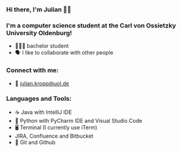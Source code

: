 ### Hi there, I'm Julian 👋🏻

### I'm a computer science student at the Carl von Ossietzky University Oldenburg!


- 👨🏻‍🎓 bachelor student
- 🗣 I like to collaborate with other people 

### Connect with me:
- 📧 julian.kropp@uol.de

### Languages and Tools:
- ☕️ Java with IntelliJ IDE
- 🐍 Python with PyCharm IDE and Visual Studio Code
- 🖥 Terminal (I currently use iTerm)
- JIRA, Confluence and Bitbucket
- 📂 Git and Github
